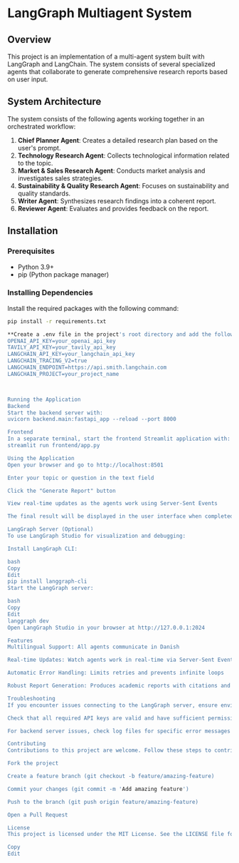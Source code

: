 # LangGraph Multiagent System

## Overview
This project is an implementation of a multi-agent system built with LangGraph and LangChain. The system consists of several specialized agents that collaborate to generate comprehensive research reports based on user input.

## System Architecture
The system consists of the following agents working together in an orchestrated workflow:

1. **Chief Planner Agent**: Creates a detailed research plan based on the user's prompt.
2. **Technology Research Agent**: Collects technological information related to the topic.
3. **Market & Sales Research Agent**: Conducts market analysis and investigates sales strategies.
4. **Sustainability & Quality Research Agent**: Focuses on sustainability and quality standards.
5. **Writer Agent**: Synthesizes research findings into a coherent report.
6. **Reviewer Agent**: Evaluates and provides feedback on the report.

## Installation

### Prerequisites
- Python 3.9+
- pip (Python package manager)

### Installing Dependencies
Install the required packages with the following command:

```bash
pip install -r requirements.txt

**Create a .env file in the project's root directory and add the following API keys:**
OPENAI_API_KEY=your_openai_api_key
TAVILY_API_KEY=your_tavily_api_key
LANGCHAIN_API_KEY=your_langchain_api_key
LANGCHAIN_TRACING_V2=true
LANGCHAIN_ENDPOINT=https://api.smith.langchain.com
LANGCHAIN_PROJECT=your_project_name



Running the Application
Backend
Start the backend server with:
uvicorn backend.main:fastapi_app --reload --port 8000

Frontend
In a separate terminal, start the frontend Streamlit application with:
streamlit run frontend/app.py

Using the Application
Open your browser and go to http://localhost:8501

Enter your topic or question in the text field

Click the "Generate Report" button

View real-time updates as the agents work using Server-Sent Events

The final result will be displayed in the user interface when completed

LangGraph Server (Optional)
To use LangGraph Studio for visualization and debugging:

Install LangGraph CLI:

bash
Copy
Edit
pip install langgraph-cli
Start the LangGraph server:

bash
Copy
Edit
langgraph dev
Open LangGraph Studio in your browser at http://127.0.0.1:2024

Features
Multilingual Support: All agents communicate in Danish

Real-time Updates: Watch agents work in real-time via Server-Sent Events

Automatic Error Handling: Limits retries and prevents infinite loops

Robust Report Generation: Produces academic reports with citations and structured formatting

Troubleshooting
If you encounter issues connecting to the LangGraph server, ensure environment variables are properly configured

Check that all required API keys are valid and have sufficient permissions

For backend server issues, check log files for specific error messages

Contributing
Contributions to this project are welcome. Follow these steps to contribute:

Fork the project

Create a feature branch (git checkout -b feature/amazing-feature)

Commit your changes (git commit -m 'Add amazing feature')

Push to the branch (git push origin feature/amazing-feature)

Open a Pull Request

License
This project is licensed under the MIT License. See the LICENSE file for details.

Copy
Edit
